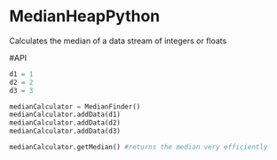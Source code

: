 # MedianHeapPython
Calculates the median of a data stream of integers or floats

#API
```python
d1 = 1
d2 = 2
d3 = 3

medianCalculator = MedianFinder()
medianCalculator.addData(d1)
medianCalculator.addData(d2)
medianCalculator.addData(d3)

medianCalculator.getMedian() #returns the median very efficiently
```
